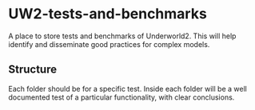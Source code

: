 # UW2-tests-and-benchmarks
A place to store tests and benchmarks of Underworld2. This will help identify and disseminate good practices for complex models.

## Structure
Each folder should be for a specific test. Inside each folder will be a well documented test of a particular functionality, with clear conclusions.

